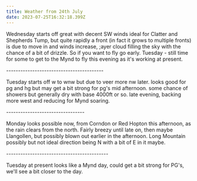 ```yaml
---
title: Weather from 24th July
date: 2023-07-25T16:32:18.399Z
---
```

Wednesday starts off great with decent SW winds ideal for Clatter and Shepherds Tump, but quite rapidly a front (in fact it grows to multiple fronts) is due to move in and winds increase, ;ayer cloud filling the sky with the chance of a bit of drizzle.  So if you want to fly go early.  Tuesday - still time for some to get to the Mynd to fly this evening as it's working at present.

\-----------------------------------------

Tuesday starts off w to wnw but due to veer more nw later.  looks good for pg and hg but may get a bit strong for pg's mid afternoon.  some chance of showers but generally dry with base 4000ft or so.  late evening, backing more west and reducing for Mynd soaring.

\---------------------------------

Monday looks possible now, from Corndon or Red Hopton this afternoon, as the rain clears from the north.  Fairly breezy until late on, then maybe Llangollen, but possibly blown out earlier in the afternoon.  Long Mountain possibly but not ideal direction being N with a bit of E in it maybe.

\-------------------------------------------

Tuesday at present looks like a Mynd day,  could get a bit strong for PG's,  we'll see a bit closer to the day.
